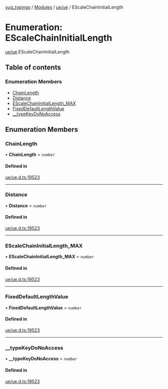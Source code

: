 [yug_typings](../README.md) / [Modules](../modules.md) / [ue/ue](../modules/ue_ue.md) / EScaleChainInitialLength

# Enumeration: EScaleChainInitialLength

[ue/ue](../modules/ue_ue.md).EScaleChainInitialLength

## Table of contents

### Enumeration Members

- [ChainLength](ue_ue.EScaleChainInitialLength.md#chainlength)
- [Distance](ue_ue.EScaleChainInitialLength.md#distance)
- [EScaleChainInitialLength\_MAX](ue_ue.EScaleChainInitialLength.md#escalechaininitiallength_max)
- [FixedDefaultLengthValue](ue_ue.EScaleChainInitialLength.md#fixeddefaultlengthvalue)
- [\_\_typeKeyDoNoAccess](ue_ue.EScaleChainInitialLength.md#__typekeydonoaccess)

## Enumeration Members

### ChainLength

• **ChainLength** = `number`

#### Defined in

[ue/ue.d.ts:19523](https://github.com/YugMetaverse/yug_typings/blob/b7d9b19/ue/ue.d.ts#L19523)

___

### Distance

• **Distance** = `number`

#### Defined in

[ue/ue.d.ts:19523](https://github.com/YugMetaverse/yug_typings/blob/b7d9b19/ue/ue.d.ts#L19523)

___

### EScaleChainInitialLength\_MAX

• **EScaleChainInitialLength\_MAX** = `number`

#### Defined in

[ue/ue.d.ts:19523](https://github.com/YugMetaverse/yug_typings/blob/b7d9b19/ue/ue.d.ts#L19523)

___

### FixedDefaultLengthValue

• **FixedDefaultLengthValue** = `number`

#### Defined in

[ue/ue.d.ts:19523](https://github.com/YugMetaverse/yug_typings/blob/b7d9b19/ue/ue.d.ts#L19523)

___

### \_\_typeKeyDoNoAccess

• **\_\_typeKeyDoNoAccess** = `number`

#### Defined in

[ue/ue.d.ts:19523](https://github.com/YugMetaverse/yug_typings/blob/b7d9b19/ue/ue.d.ts#L19523)
